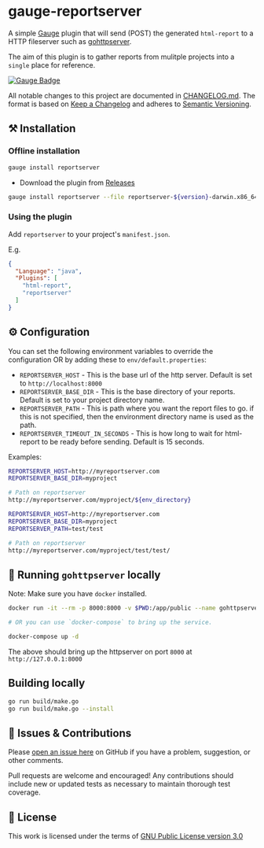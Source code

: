 # gauge-reportserver

A simple [Gauge](https://gauge.org/) plugin that will send (POST) the generated `html-report` to a HTTP fileserver such as [gohttpserver](https://github.com/codeskyblue/gohttpserver).

The aim of this plugin is to gather reports from mulitple projects into a `single` place for reference.

[![Gauge Badge](https://gauge.org/Gauge_Badge.svg)](https://gauge.org)

All notable changes to this project are documented in [CHANGELOG.md](CHANGELOG.md).
The format is based on [Keep a Changelog](http://keepachangelog.com/en/1.0.0/)
and adheres to [Semantic Versioning](http://semver.org/spec/v2.0.0.html).

## :hammer_and_pick: Installation

### Offline installation

```sh
gauge install reportserver
```

* Download the plugin from [Releases](../../releases)

```sh
gauge install reportserver --file reportserver-${version}-darwin.x86_64.zip
```

### Using the plugin

Add `reportserver` to your project's `manifest.json`.

E.g.

```json
{
  "Language": "java",
  "Plugins": [
    "html-report",
    "reportserver"
  ]
}
```

## :gear: Configuration

You can set the following environment variables to override the configuration OR by adding these to `env/default.properties`:

- `REPORTSERVER_HOST` - This is the base url of the http server. Default is set to `http://localhost:8000`
- `REPORTSERVER_BASE_DIR` - This is the base directory of your reports. Default is set to your project directory name.
- `REPORTSERVER_PATH` - This is path where you want the report files to go. if this is not specified, then the environment directory name is used as the path.
- `REPORTSERVER_TIMEOUT_IN_SECONDS` - This is how long to wait for html-report to be ready before sending. Default is 15 seconds.

Examples:

```sh
REPORTSERVER_HOST=http://myreportserver.com
REPORTSERVER_BASE_DIR=myproject

# Path on reportserver
http://myreportserver.com/myproject/${env_directory}

REPORTSERVER_HOST=http://myreportserver.com
REPORTSERVER_BASE_DIR=myproject
REPORTSERVER_PATH=test/test

# Path on reportserver
http://myreportserver.com/myproject/test/test/
```

## :electric_plug: Running `gohttpserver` locally

Note: Make sure you have `docker` installed.

```bash
docker run -it --rm -p 8000:8000 -v $PWD:/app/public --name gohttpserver codeskyblue/gohttpserver

# OR you can use `docker-compose` to bring up the service.

docker-compose up -d
```

The above should bring up the httpserver on port `8000` at `http://127.0.0.1:8000`

## Building locally

```bash
go run build/make.go
go run build/make.go --install
```

## :wave: Issues & Contributions

Please [open an issue here](../../issues) on GitHub if you have a problem, suggestion, or other comments.

Pull requests are welcome and encouraged! Any contributions should include new or updated tests as necessary to maintain thorough test coverage.

## :scroll: License

This work is licensed under the terms of [GNU Public License version 3.0](http://www.gnu.org/licenses/gpl-3.0.txt)
